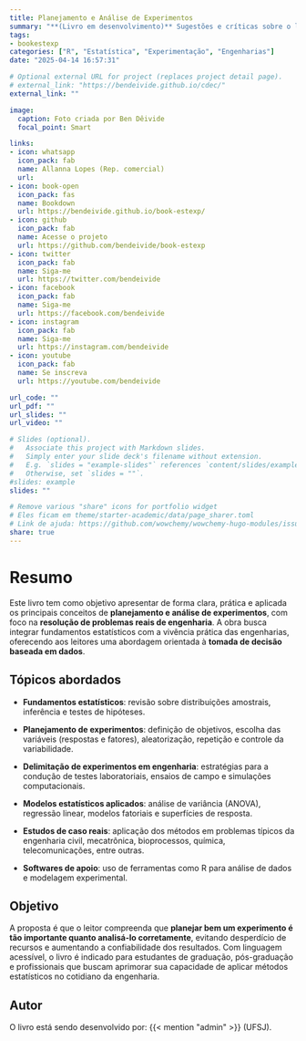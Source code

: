 ```yaml
---
title: Planejamento e Análise de Experimentos
summary: "**(Livro em desenvolvimento)** Sugestões e críticas sobre o livro podem ser enviadas para livrosdeben@gmail.com"
tags:
- bookestexp
categories: ["R", "Estatística", "Experimentação", "Engenharias"]
date: "2025-04-14 16:57:31"

# Optional external URL for project (replaces project detail page).
# external_link: "https://bendeivide.github.io/cdec/"
external_link: ""

image:
  caption: Foto criada por Ben Dêivide
  focal_point: Smart

links:
- icon: whatsapp
  icon_pack: fab
  name: Allanna Lopes (Rep. comercial)
  url: 
- icon: book-open
  icon_pack: fas
  name: Bookdown
  url: https://bendeivide.github.io/book-estexp/
- icon: github
  icon_pack: fab
  name: Acesse o projeto
  url: https://github.com/bendeivide/book-estexp
- icon: twitter
  icon_pack: fab
  name: Siga-me
  url: https://twitter.com/bendeivide
- icon: facebook
  icon_pack: fab
  name: Siga-me
  url: https://facebook.com/bendeivide
- icon: instagram
  icon_pack: fab
  name: Siga-me
  url: https://instagram.com/bendeivide
- icon: youtube
  icon_pack: fab
  name: Se inscreva
  url: https://youtube.com/bendeivide

url_code: ""
url_pdf: ""
url_slides: ""
url_video: ""

# Slides (optional).
#   Associate this project with Markdown slides.
#   Simply enter your slide deck's filename without extension.
#   E.g. `slides = "example-slides"` references `content/slides/example-slides.md`.
#   Otherwise, set `slides = ""`.
#slides: example
slides: ""

# Remove various "share" icons for portfolio widget
# Eles ficam em theme/starter-academic/data/page_sharer.toml
# Link de ajuda: https://github.com/wowchemy/wowchemy-hugo-modules/issues/1611
share: true
---
```


# Resumo

Este livro tem como objetivo apresentar de forma clara, prática e aplicada os principais conceitos de **planejamento e análise de experimentos**, com foco na **resolução de problemas reais de engenharia**. A obra busca integrar fundamentos estatísticos com a vivência prática das engenharias, oferecendo aos leitores uma abordagem orientada à **tomada de decisão baseada em dados**.

## Tópicos abordados

- **Fundamentos estatísticos**: revisão sobre distribuições amostrais, inferência e testes de hipóteses.

- **Planejamento de experimentos**: definição de objetivos, escolha das variáveis (respostas e fatores), aleatorização, repetição e controle da variabilidade.

- **Delimitação de experimentos em engenharia**: estratégias para a condução de testes laboratoriais, ensaios de campo e simulações computacionais.

- **Modelos estatísticos aplicados**: análise de variância (ANOVA), regressão linear, modelos fatoriais e superfícies de resposta.

- **Estudos de caso reais**: aplicação dos métodos em problemas típicos da engenharia civil, mecatrônica, bioprocessos, química, telecomunicações, entre outras.

- **Softwares de apoio**: uso de ferramentas como R para análise de dados e modelagem experimental.

## Objetivo

A proposta é que o leitor compreenda que **planejar bem um experimento é tão importante quanto analisá-lo corretamente**, evitando desperdício de recursos e aumentando a confiabilidade dos resultados. Com linguagem acessível, o livro é indicado para estudantes de graduação, pós-graduação e profissionais que buscam aprimorar sua capacidade de aplicar métodos estatísticos no cotidiano da engenharia.

## Autor

O livro está sendo desenvolvido por: {{< mention "admin" >}} (UFSJ).
